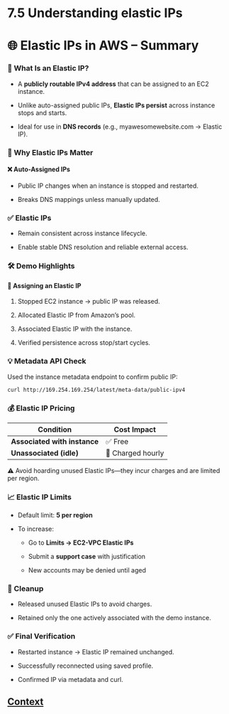 # 7.5 Understanding elastic IPs 
 
# 🌐 Elastic IPs in AWS – Summary
### 📌 What Is an Elastic IP?
* A **publicly routable IPv4 address** that can be assigned to an EC2 instance.

* Unlike auto-assigned public IPs, **Elastic IPs persist** across instance stops and starts.

* Ideal for use in **DNS records** (e.g., myawesomewebsite.com → Elastic IP).

### 🔄 Why Elastic IPs Matter
#### ❌ Auto-Assigned IPs
* Public IP changes when an instance is stopped and restarted.

* Breaks DNS mappings unless manually updated.

### ✅ Elastic IPs
* Remain consistent across instance lifecycle.

* Enable stable DNS resolution and reliable external access.

### 🛠️ Demo Highlights
#### 🔧 Assigning an Elastic IP
1. Stopped EC2 instance → public IP was released.

2. Allocated Elastic IP from Amazon’s pool.

3. Associated Elastic IP with the instance.

4. Verified persistence across stop/start cycles.

### 💡 Metadata API Check
Used the instance metadata endpoint to confirm public IP:

``` bash
curl http://169.254.169.254/latest/meta-data/public-ipv4
``` 

### 💰 Elastic IP Pricing
|Condition	|Cost Impact|
|------------|-------------|
 **Associated with instance** |	✅ Free|
| **Unassociated (idle)** |💸 Charged hourly|

⚠️ Avoid hoarding unused Elastic IPs—they incur charges and are limited per region.

### 📈 Elastic IP Limits
* Default limit: **5 per region**

* To increase:

    - Go to **Limits → EC2-VPC Elastic IPs**

    - Submit a **support case** with justification

    - New accounts may be denied until aged

### 🧹 Cleanup
* Released unused Elastic IPs to avoid charges.

* Retained only the one actively associated with the demo instance.

### ✅ Final Verification
* Restarted instance → Elastic IP remained unchanged.

* Successfully reconnected using saved profile.

* Confirmed IP via metadata and curl. 
 
 ## [Context](./../context.md)